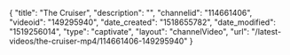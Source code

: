{
    "title": "The Cruiser",
    "description": "",
    "channelid": "114661406",
    "videoid": "149295940",
    "date_created": "1518655782",
    "date_modified": "1519256014",
    "type": "captivate",
    "layout": "channelVideo",
    "url": "\/latest-videos\/the-cruiser-mp4\/114661406-149295940"
}